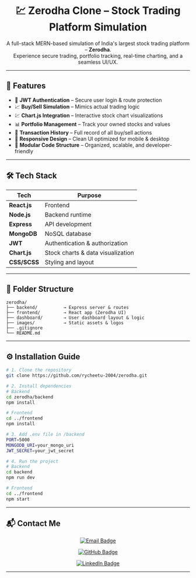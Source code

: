 <h1 align="center">💹 Zerodha Clone – Stock Trading Platform Simulation</h1>

<p align="center">
  A full-stack MERN-based simulation of India's largest stock trading platform – <strong>Zerodha</strong>. <br />
  Experience secure trading, portfolio tracking, real-time charting, and a seamless UI/UX.
</p>

---

## 🚀 Features

- 🔐 **JWT Authentication** – Secure user login & route protection  
- 📈 **Buy/Sell Simulation** – Mimics actual trading logic  
- 💹 **Chart.js Integration** – Interactive stock chart visualizations  
- 📊 **Portfolio Management** – Track your owned stocks and values  
- 🧾 **Transaction History** – Full record of all buy/sell actions  
- 📱 **Responsive Design** – Clean UI optimized for mobile & desktop  
- 🧩 **Modular Code Structure** – Organized, scalable, and developer-friendly  

---

## 🛠️ Tech Stack

| Tech         | Purpose                          |
|--------------|----------------------------------|
| **React.js** | Frontend                         |
| **Node.js**  | Backend runtime                  |
| **Express**  | API development                  |
| **MongoDB**  | NoSQL database                   |
| **JWT**      | Authentication & authorization   |
| **Chart.js** | Stock charts & data visualization|
| **CSS/SCSS** | Styling and layout               |

---

## 📁 Folder Structure

```
zerodha/
├── backend/          → Express server & routes
├── frontend/         → React app (Zerodha UI)
├── dashboard/        → User dashboard layout & logic
├── images/           → Static assets & logos
├── .gitignore
└── README.md
```

---

## ⚙️ Installation Guide

```bash
# 1. Clone the repository
git clone https://github.com/rycheetu-2004/zerodha.git

# 2. Install dependencies
# Backend
cd zerodha/backend
npm install

# Frontend
cd ../frontend
npm install

# 3. Add .env file in /backend
PORT=5000
MONGODB_URI=your_mongo_uri
JWT_SECRET=your_jwt_secret

# 4. Run the project
# Backend
cd backend
npm run dev

# Frontend
cd ../frontend
npm start
```

---

## 📬 Contact Me

<p align="center">
  <a href="mailto:rydhamcheetu4@gmail.com">
    <img src="https://img.shields.io/badge/Email-rydhamcheetu4@gmail.com-D14836?style=for-the-badge&logo=gmail&logoColor=white" alt="Email Badge" />
  </a>
</p>

<p align="center">
  <a href="https://github.com/rycheetu-2004">
    <img src="https://img.shields.io/badge/GitHub-rycheetu--2004-181717?style=for-the-badge&logo=github&logoColor=white" alt="GitHub Badge" />
  </a>
</p>

<p align="center">
  <a href="https://www.linkedin.com/in/ryhamcheetu">
    <img src="https://img.shields.io/badge/LinkedIn-Rydham%20Cheetu-0077B5?style=for-the-badge&logo=linkedin&logoColor=white" alt="LinkedIn Badge" />
  </a>
</p>

---

